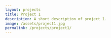 ```yaml
---
layout: projects
title: Project 1
description: A short description of project 1.
image: /assets/project1.jpg
permalink: /projects/project1/
---
```

